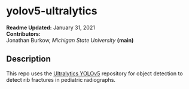 # yolov5-ultralytics

**Readme Updated:** January 31, 2021  
**Contributors:**  
Jonathan Burkow, *Michigan State University* **(main)**  

## Description
This repo uses the [Ultralytics YOLOv5](https://github.com/ultralytics/yolov5) repository for object detection to detect rib fractures in pediatric radiographs.
